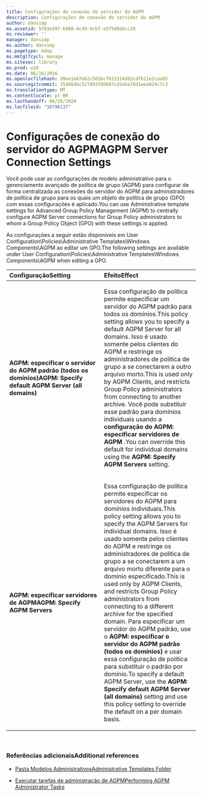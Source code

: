 ```yaml
---
title: Configurações de conexão do servidor do AGPM
description: Configurações de conexão do servidor do AGPM
author: dansimp
ms.assetid: 5f03e397-b868-4c49-9cbf-a5f5d0ddcc39
ms.reviewer: ''
manager: dansimp
ms.author: dansimp
ms.pagetype: mdop
ms.mktglfcycl: manage
ms.sitesec: library
ms.prod: w10
ms.date: 06/16/2016
ms.openlocfilehash: d9ee1e67eb2c565bcf833314d82cdf611e2caa85
ms.sourcegitcommit: 354664bc527d93f80687cd2eba70d1eea024c7c3
ms.translationtype: MT
ms.contentlocale: pt-BR
ms.lasthandoff: 06/26/2020
ms.locfileid: "10796137"
---
```

# <span data-ttu-id="f23f6-103">Configurações de conexão do servidor do AGPM</span><span class="sxs-lookup"><span data-stu-id="f23f6-103">AGPM Server Connection Settings</span></span>


<span data-ttu-id="f23f6-104">Você pode usar as configurações de modelo administrativo para o gerenciamento avançado de política de grupo (AGPM) para configurar de forma centralizada as conexões do servidor do AGPM para administradores de política de grupo para os quais um objeto de política de grupo (GPO) com essas configurações é aplicado.</span><span class="sxs-lookup"><span data-stu-id="f23f6-104">You can use Administrative template settings for Advanced Group Policy Management (AGPM) to centrally configure AGPM Server connections for Group Policy administrators to whom a Group Policy Object (GPO) with these settings is applied.</span></span>

<span data-ttu-id="f23f6-105">As configurações a seguir estão disponíveis em User Configuration\\Policies\\Administrative Templates\\Windows Components\\AGPM ao editar um GPO.</span><span class="sxs-lookup"><span data-stu-id="f23f6-105">The following settings are available under User Configuration\\Policies\\Administrative Templates\\Windows Components\\AGPM when editing a GPO.</span></span>

<table>
<colgroup>
<col width="50%" />
<col width="50%" />
</colgroup>
<thead>
<tr class="header">
<th align="left"><span data-ttu-id="f23f6-106">Configuração</span><span class="sxs-lookup"><span data-stu-id="f23f6-106">Setting</span></span></th>
<th align="left"><span data-ttu-id="f23f6-107">Efeito</span><span class="sxs-lookup"><span data-stu-id="f23f6-107">Effect</span></span></th>
</tr>
</thead>
<tbody>
<tr class="odd">
<td align="left"><p><strong><span data-ttu-id="f23f6-108">AGPM: especificar o servidor do AGPM padrão (todos os domínios)</span><span class="sxs-lookup"><span data-stu-id="f23f6-108">AGPM: Specify default AGPM Server (all domains)</span></span></strong></p></td>
<td align="left"><p><span data-ttu-id="f23f6-109">Essa configuração de política permite especificar um servidor do AGPM padrão para todos os domínios.</span><span class="sxs-lookup"><span data-stu-id="f23f6-109">This policy setting allows you to specify a default AGPM Server for all domains.</span></span> <span data-ttu-id="f23f6-110">Isso é usado somente pelos clientes do AGPM e restringe os administradores de política de grupo a se conectarem a outro arquivo morto.</span><span class="sxs-lookup"><span data-stu-id="f23f6-110">This is used only by AGPM Clients, and restricts Group Policy administrators from connecting to another archive.</span></span> <span data-ttu-id="f23f6-111">Você pode substituir esse padrão para domínios individuais usando a <strong> configuração do AGPM: especificar servidores de AGPM </strong> .</span><span class="sxs-lookup"><span data-stu-id="f23f6-111">You can override this default for individual domains using the <strong>AGPM: Specify AGPM Servers</strong> setting.</span></span></p></td>
</tr>
<tr class="even">
<td align="left"><p><strong><span data-ttu-id="f23f6-112">AGPM: especificar servidores de AGPM</span><span class="sxs-lookup"><span data-stu-id="f23f6-112">AGPM: Specify AGPM Servers</span></span></strong></p></td>
<td align="left"><p><span data-ttu-id="f23f6-113">Essa configuração de política permite especificar os servidores do AGPM para domínios individuais.</span><span class="sxs-lookup"><span data-stu-id="f23f6-113">This policy setting allows you to specify the AGPM Servers for individual domains.</span></span> <span data-ttu-id="f23f6-114">Isso é usado somente pelos clientes do AGPM e restringe os administradores de política de grupo a se conectarem a um arquivo morto diferente para o domínio especificado.</span><span class="sxs-lookup"><span data-stu-id="f23f6-114">This is used only by AGPM Clients, and restricts Group Policy administrators from connecting to a different archive for the specified domain.</span></span> <span data-ttu-id="f23f6-115">Para especificar um servidor do AGPM padrão, use o <strong> AGPM: especificar o servidor do AGPM padrão (todos os domínios) </strong> e usar essa configuração de política para substituir o padrão por domínio.</span><span class="sxs-lookup"><span data-stu-id="f23f6-115">To specify a default AGPM Server, use the <strong>AGPM: Specify default AGPM Server (all domains)</strong> setting and use this policy setting to override the default on a per domain basis.</span></span></p></td>
</tr>
</tbody>
</table>

 

### <span data-ttu-id="f23f6-116">Referências adicionais</span><span class="sxs-lookup"><span data-stu-id="f23f6-116">Additional references</span></span>

-   [<span data-ttu-id="f23f6-117">Pasta Modelos Administrativos</span><span class="sxs-lookup"><span data-stu-id="f23f6-117">Administrative Templates Folder</span></span>](administrative-templates-folder-agpm30ops.md)

-   [<span data-ttu-id="f23f6-118">Executar tarefas de administração de AGPM</span><span class="sxs-lookup"><span data-stu-id="f23f6-118">Performing AGPM Administrator Tasks</span></span>](performing-agpm-administrator-tasks-agpm30ops.md)

 

 






